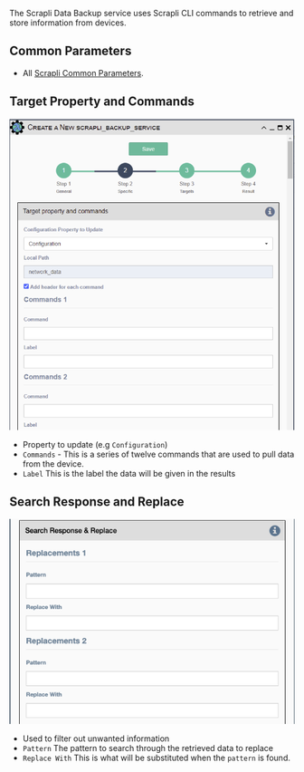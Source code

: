 The Scrapli Data Backup service uses Scrapli CLI commands to retrieve and store 
information from devices.

## Common Parameters

- All [Scrapli Common Parameters](scrapli_common.md).

## Target Property and Commands

![Scrapli Data Backup Service](../../_static/automation/builtin_service_types/scrapli_databackup.png)

-   Property to update (e.g `Configuration`)
-   `Commands` - This is a series of twelve commands that are used to
    pull data from the device.
-   `Label` This is the label the data will be given in the results

## Search Response and Replace

![Scrapli Data Backup Parameters](../../_static/automation/builtin_service_types/netmiko_searchresponsereplace.png)

-   Used to filter out unwanted information
-   `Pattern` The pattern to search through the retrieved data to
    replace
-   `Replace With` This is what will be substituted when the `pattern`
    is found.
